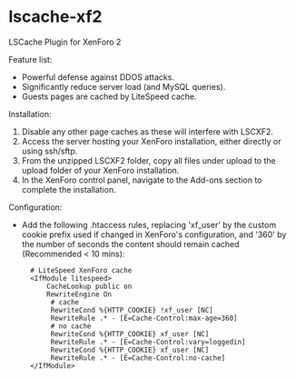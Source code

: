 # lscache-xf2
LSCache Plugin for XenForo 2

Feature list:

- Powerful defense against DDOS attacks.
- Significantly reduce server load (and MySQL queries).
- Guests pages are cached by LiteSpeed cache.

Installation:

1. Disable any other page caches as these will interfere with LSCXF2.
2. Access the server hosting your XenForo installation, either directly or 
using ssh/sftp.
3. From the unzipped LSCXF2 folder, copy all files under upload to the 
upload folder of your XenForo installation.
4. In the XenForo control panel, navigate to the Add-ons section to complete 
the installation.

Configuration:

- Add the following .htaccess rules, replacing 'xf_user' by the custom cookie 
prefix used if changed in XenForo's configuration, and '360' by the number of 
seconds the content should remain cached (Recommended < 10 mins):

        # LiteSpeed XenForo cache
        <IfModule litespeed>
            CacheLookup public on
            RewriteEngine On
             # cache
             RewriteCond %{HTTP_COOKIE} !xf_user [NC]
             RewriteRule .* - [E=Cache-Control:max-age=360]
             # no cache
             RewriteCond %{HTTP_COOKIE} xf_user [NC]
             RewriteRule .* - [E=Cache-Control:vary=loggedin]
             RewriteCond %{HTTP_COOKIE} xf_user [NC]
             RewriteRule .* - [E=Cache-Control:no-cache]
        </IfModule>